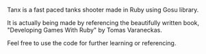 Tanx is a fast paced tanks shooter made in Ruby using Gosu library.

It is actually being made by referencing the beautifully written book, "Developing Games With Ruby" by Tomas Varaneckas.

Feel free to use the code for further learning or referencing.
